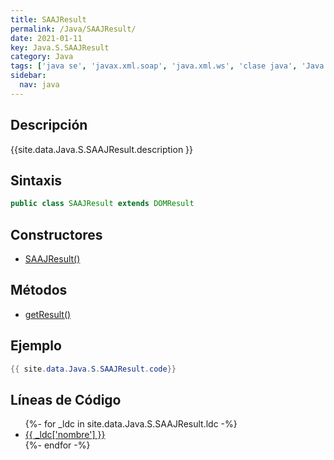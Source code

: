 ```yaml
---
title: SAAJResult
permalink: /Java/SAAJResult/
date: 2021-01-11
key: Java.S.SAAJResult
category: Java
tags: ['java se', 'javax.xml.soap', 'java.xml.ws', 'clase java', 'Java 1.6', 'SAAJ Java 1.3']
sidebar: 
  nav: java
---
```


## Descripción
{{site.data.Java.S.SAAJResult.description }}

## Sintaxis
~~~java
public class SAAJResult extends DOMResult
~~~

## Constructores
* [SAAJResult()](/Java/SAAJResult/SAAJResult/)

## Métodos
* [getResult()](/Java/SAAJResult/getResult)

## Ejemplo
~~~java
{{ site.data.Java.S.SAAJResult.code}}
~~~

## Líneas de Código
<ul>
{%- for _ldc in site.data.Java.S.SAAJResult.ldc -%}
   <li>
       <a href="{{_ldc['url'] }}">{{ _ldc['nombre'] }}</a>
   </li>
{%- endfor -%}
</ul>

